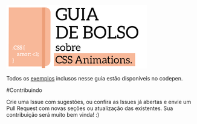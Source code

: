 ![cover](images/cover01.png)

Todos os [exemplos](http://codepen.io/collection/XmZvqo/) inclusos nesse guia estão disponíveis no codepen.

#Contribuindo

Crie uma Issue com sugestões, ou confira as Issues já abertas e envie um Pull Request com novas seções ou atualização das existentes. Sua contribuição será muito bem vinda! :)
